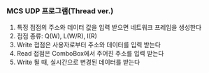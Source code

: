 ### MCS UDP 프로그램(Thread ver.)

1. 특정 접점의 주소와 데이터 값을 입력 받으면 네트워크 프레임을 생성한다
2. 접점 종류: Q(W), L(W/R), I(R)
3. Write 접점은 사용자로부터 주소와 데이터를 입력 받는다
4. Read 접점은 ComboBox에서 주어진 주소를 입력 받는다
5. Write 될 때, 실시간으로 변경된 데이터를 받는다
